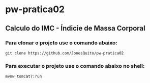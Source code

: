 # pw-pratica02
## Calculo do IMC - Índicie de Massa Corporal

### Para clonar o projeto use o comando abaixo:

`git clone https://github.com/JonesQuito/pw-pratica02`

### Para executar o projeto use o comando abaixo no shell:

`mvnw tomcat7:run`
